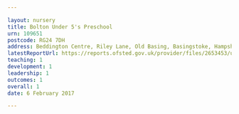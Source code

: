 ```yaml
---

layout: nursery
title: Bolton Under 5's Preschool
urn: 109651
postcode: RG24 7DH
address: Beddington Centre, Riley Lane, Old Basing, Basingstoke, Hampshire, RG24 7DH
latestReportUrl: https://reports.ofsted.gov.uk/provider/files/2653453/urn/109651.pdf
teaching: 1
development: 1
leadership: 1
outcomes: 1
overall: 1
date: 6 February 2017

---
```

